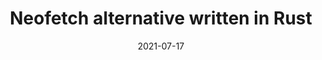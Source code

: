 ---
title: Neofetch alternative written in Rust
description: 
date: 2021-07-17
slug: neofetch-alt-rust
# image:
categories:
    - 
    -
---
